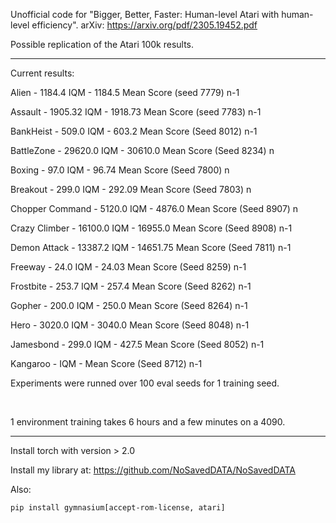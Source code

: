 Unofficial code for "Bigger, Better, Faster: Human-level Atari with human-level efficiency". arXiv: https://arxiv.org/pdf/2305.19452.pdf

Possible replication of the Atari 100k results.

<hr>

Current results:

Alien - 1184.4 IQM - 1184.5 Mean Score (seed 7779) n-1

Assault - 1905.32 IQM - 1918.73 Mean Score (seed 7783) n-1

BankHeist - 509.0 IQM - 603.2 Mean Score (Seed 8012) n-1

BattleZone - 29620.0 IQM - 30610.0 Mean Score (Seed 8234) n

Boxing - 97.0 IQM - 96.74 Mean Score (Seed 7800) n

Breakout - 299.0  IQM - 292.09 Mean Score (Seed 7803) n

Chopper Command - 5120.0 IQM - 4876.0 Mean Score (Seed 8907) n

Crazy Climber - 16100.0 IQM - 16955.0 Mean Score (Seed 8908) n-1

Demon Attack - 13387.2 IQM - 14651.75 Mean Score (Seed 7811) n-1

Freeway - 24.0 IQM - 24.03 Mean Score (Seed 8259) n-1

Frostbite - 253.7 IQM - 257.4 Mean Score (Seed 8262) n-1

Gopher - 200.0 IQM - 250.0 Mean Score (Seed 8264) n-1

Hero - 3020.0 IQM - 3040.0 Mean Score (Seed 8048) n-1

Jamesbond - 299.0 IQM - 427.5 Mean Score (Seed 8052) n-1

Kangaroo -  IQM -  Mean Score (Seed 8712) n-1





Experiments were runned over 100 eval seeds for 1 training seed.


<br>

1 environment training takes 6 hours and a few minutes on a 4090.

<hr>

Install torch with version > 2.0

Install my library at: https://github.com/NoSavedDATA/NoSavedDATA

Also:
```
pip install gymnasium[accept-rom-license, atari]
```

